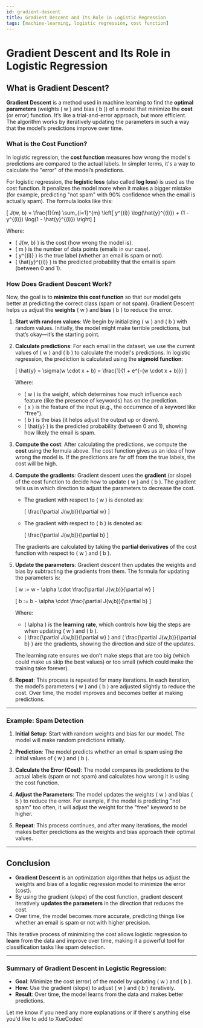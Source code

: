 ```yaml
---
id: gradient-descent
title: Gradient Descent and Its Role in Logistic Regression
tags: [machine-learning, logistic regression, cost function]
---
```


# Gradient Descent and Its Role in Logistic Regression

## What is Gradient Descent?

**Gradient Descent** is a method used in machine learning to find the **optimal parameters** (weights \( w \) and bias \( b \)) of a model that minimize the **cost** (or error) function. It’s like a trial-and-error approach, but more efficient. The algorithm works by iteratively updating the parameters in such a way that the model’s predictions improve over time.

### What is the Cost Function?

In logistic regression, the **cost function** measures how wrong the model's predictions are compared to the actual labels. In simpler terms, it's a way to calculate the "error" of the model’s predictions. 

For logistic regression, the **logistic loss** (also called **log loss**) is used as the cost function. It penalizes the model more when it makes a bigger mistake (for example, predicting "not spam" with 90% confidence when the email is actually spam). The formula looks like this:

\[
J(w, b) = \frac{1}{m} \sum_{i=1}^{m} \left[ y^{(i)} \log(\hat{y}^{(i)}) + (1 - y^{(i)}) \log(1 - \hat{y}^{(i)}) \right]
\]

Where:
- \( J(w, b) \) is the cost (how wrong the model is).
- \( m \) is the number of data points (emails in our case).
- \( y^{(i)} \) is the true label (whether an email is spam or not).
- \( \hat{y}^{(i)} \) is the predicted probability that the email is spam (between 0 and 1).

### How Does Gradient Descent Work?

Now, the goal is to **minimize this cost function** so that our model gets better at predicting the correct class (spam or not spam). Gradient Descent helps us adjust the **weights** \( w \) and **bias** \( b \) to reduce the error.

1. **Start with random values**:
   We begin by initializing \( w \) and \( b \) with random values. Initially, the model might make terrible predictions, but that’s okay—it’s the starting point.

2. **Calculate predictions**:
   For each email in the dataset, we use the current values of \( w \) and \( b \) to calculate the model's predictions. In logistic regression, the prediction is calculated using the **sigmoid function**:

   \[
   \hat{y} = \sigma(w \cdot x + b) = \frac{1}{1 + e^{-(w \cdot x + b)}}
   \]

   Where:
   - \( w \) is the weight, which determines how much influence each feature (like the presence of keywords) has on the prediction.
   - \( x \) is the feature of the input (e.g., the occurrence of a keyword like "free").
   - \( b \) is the bias (it helps adjust the output up or down).
   - \( \hat{y} \) is the predicted probability (between 0 and 1), showing how likely the email is spam.

3. **Compute the cost**:
   After calculating the predictions, we compute the **cost** using the formula above. The cost function gives us an idea of how wrong the model is. If the predictions are far off from the true labels, the cost will be high.

4. **Compute the gradients**:
   Gradient descent uses the **gradient** (or slope) of the cost function to decide how to update \( w \) and \( b \). The gradient tells us in which direction to adjust the parameters to decrease the cost. 

   - The gradient with respect to \( w \) is denoted as:
   
     \[
     \frac{\partial J(w,b)}{\partial w}
     \]

   - The gradient with respect to \( b \) is denoted as:
   
     \[
     \frac{\partial J(w,b)}{\partial b}
     \]

   The gradients are calculated by taking the **partial derivatives** of the cost function with respect to \( w \) and \( b \).

5. **Update the parameters**:
   Gradient descent then updates the weights and bias by subtracting the gradients from them. The formula for updating the parameters is:

   \[
   w := w - \alpha \cdot \frac{\partial J(w,b)}{\partial w}
   \]

   \[
   b := b - \alpha \cdot \frac{\partial J(w,b)}{\partial b}
   \]

   Where:
   - \( \alpha \) is the **learning rate**, which controls how big the steps are when updating \( w \) and \( b \).
   - \( \frac{\partial J(w,b)}{\partial w} \) and \( \frac{\partial J(w,b)}{\partial b} \) are the gradients, showing the direction and size of the updates.

   The learning rate ensures we don’t make steps that are too big (which could make us skip the best values) or too small (which could make the training take forever).

6. **Repeat**:
   This process is repeated for many iterations. In each iteration, the model’s parameters \( w \) and \( b \) are adjusted slightly to reduce the cost. Over time, the model improves and becomes better at making predictions.

---

### Example: Spam Detection

1. **Initial Setup**:
   Start with random weights and bias for our model. The model will make random predictions initially.

2. **Prediction**:
   The model predicts whether an email is spam using the initial values of \( w \) and \( b \).

3. **Calculate the Error (Cost)**:
   The model compares its predictions to the actual labels (spam or not spam) and calculates how wrong it is using the cost function.

4. **Adjust the Parameters**:
   The model updates the weights \( w \) and bias \( b \) to reduce the error. For example, if the model is predicting "not spam" too often, it will adjust the weight for the "free" keyword to be higher.

5. **Repeat**:
   This process continues, and after many iterations, the model makes better predictions as the weights and bias approach their optimal values.

---

## Conclusion

- **Gradient Descent** is an optimization algorithm that helps us adjust the weights and bias of a logistic regression model to minimize the error (cost).
- By using the gradient (slope) of the cost function, gradient descent iteratively **updates the parameters** in the direction that reduces the cost.
- Over time, the model becomes more accurate, predicting things like whether an email is spam or not with higher precision.

This iterative process of minimizing the cost allows logistic regression to **learn** from the data and improve over time, making it a powerful tool for classification tasks like spam detection.

---

### Summary of Gradient Descent in Logistic Regression:
- **Goal**: Minimize the cost (error) of the model by updating \( w \) and \( b \).
- **How**: Use the gradient (slope) to adjust \( w \) and \( b \) iteratively.
- **Result**: Over time, the model learns from the data and makes better predictions.

Let me know if you need any more explanations or if there's anything else you'd like to add to XueCodex! 
